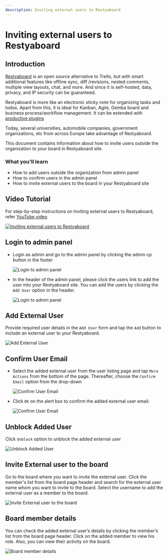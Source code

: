 ```yaml
---
description: Inviting external users to Restyaboard
---
```


# Inviting external users to Restyaboard

## Introduction

[Restyaboard](https://restya.com/board) is an open source alternative to Trello, but with smart additional features like offline sync, diff /revisions, nested comments, multiple view layouts, chat, and more. And since it is self-hosted, data, privacy, and IP security can be guaranteed.

Restyaboard is more like an electronic sticky note for organizing tasks and todos. Apart from this, it is ideal for Kanban, Agile, Gemba board and business process/workflow management. It can be extended with [productive plugins](https://restya.com/board/apps "productive plugins")

Today, several universities, automobile companies, government organizations, etc from across Europe take advantage of Restyaboard.

This document contains information about how to invite users outside the organization to your board in Restyaboard site.

### What you'll learn

*   How to add users outside the organization from admin panel
*   How to confirm users in the admin panel
*   How to invite external users to the board in your Restyaboard site

## Video Tutorial

For step-by-step instructions on Inviting external users to Restyaboard, refer [YouTube video](https://www.youtube.com/watch?v=4gj1AoDAtBs "Watch video on Inviting external users to Restyaboard")

[![Inviting external users to Restyaboard](restyaboard-user-invite.png)](https://www.youtube.com/watch?v=4gj1AoDAtBs "Watch video on Inviting external users to Restyaboard")

## Login to admin panel

*   Login as admin and go to the admin panel by clicking the admin cp button in the footer
    
    ![Login to admin panel](restyaboard-user-invite-adminpanel.png)
*   In the header of the admin panel, please click the users link to add the user into your Restyaboard site. You can add the users by clicking the `Add User` option in the header.
    
    ![Login to admin panel](restyaboard-user-invite-userslisting.png)

## Add External User

Provide required user details in the `Add User` form and tap the `Add` button to include an external user to your Restyaboard.

![Add External User](restyaboard-user-invite-adduser.png)

## Confirm User Email

*   Select the added external user from the user listing page and tap `More Actions` from the bottom of the page. Thereafter, choose the `Confirm Email` option from the drop-down
    
    ![Confirm User Email](restyaboard-user-invite-confirmemail.png)
*   Click `OK` on the alert box to confirm the added external user email.
    
    ![Confirm User Email](restyaboard-user-invite-confirmemail-block.png)

## Unblock Added User

Click `Unblock` option to unblock the added external user

![Unblock Added User](restyaboard-user-invite-unblock-user.png)

## Invite External user to the board

Go to the board where you want to invite the external user. Click the member's list from the board page header and search for the external user name whom you want to invite to the board. Select the username to add the external user as a member to the board.

![Invite External user to the board](restyaboard-user-invite-board-add-member.png)

## Board member details

You can check the added external user’s details by clicking the member’s list from the board page header. Click on the added member to view his role. Also, you can view their activity on the board.

![Board member details](restyaboard-user-invite-after-add-member.png)